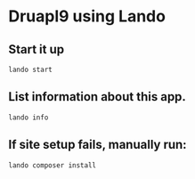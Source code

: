 # Druapl9 using Lando

## Start it up
`lando start`

## List information about this app.
`lando info`

## If site setup fails, manually run:
`lando composer install`

